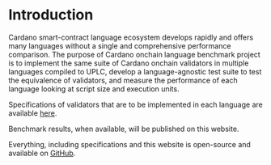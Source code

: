 # Introduction

Cardano smart-contract language ecosystem develops rapidly and offers many languages without a single and comprehensive performance comparison.
The purpose of Cardano onchain language benchmark project is to implement the same suite of Cardano onchain validators in multiple languages compiled to UPLC, develop a language-agnostic test suite to test the equivalence of validators, and measure the performance of each language looking at script size and execution units.

Specifications of validators that are to be implemented in each language are available [here](specifications.md).

Benchmark results, when available, will be published on this website.

Everything, including specifications and this website is open-source and available on [GitHub](https://github.com/mlabs-haskell/uplc-benchmark).
